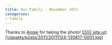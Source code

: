 ```yaml
---
title: Our Family - November 2011
categories:
- Family
---
```


Thanks to [Angie](http://www.lundeenscene.com/) for taking the photo!
[![]({{ site.url }}/assets/posts/2011/20111124-130817-0001.jpg)](http://thingelstad.com/s/our-family-november-2011/20111124-130817-0001/img)

